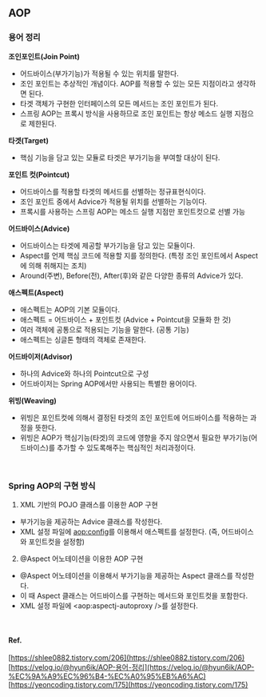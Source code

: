 ## AOP
### 용어 정리
**조인포인트(Join Point)**
- 어드바이스(부가기능)가 적용될 수 있는 위치를 말한다.
- 조인 포인트는 추상적인 개념이다. AOP를 적용할 수 있는 모든 지점이라고 생각하면 된다.
- 타겟 객체가 구현한 인터페이스의 모든 메서드는 조인 포인트가 된다.
- 스프링 AOP는 프록시 방식을 사용하므로 조인 포인트는 항상 메소드 실행 지점으로 제한된다.

**타겟(Target)**
- 핵심 기능을 담고 있는 모듈로 타겟은 부가기능을 부여할 대상이 된다.

**포인트 컷(Pointcut)**
- 어드바이스를 적용할 타겟의 메서드를 선별하는 정규표현식이다.
- 조인 포인트 중에서 Advice가 적용될 위치를 선별하는 기능이다.
- 프록시를 사용하는 스프링 AOP는 메소드 실행 지점만 포인트컷으로 선별 가능

**어드바이스(Advice)**
- 어드바이스는 타겟에 제공할 부가기능을 담고 있는 모듈이다.
- Aspect를 언제 핵심 코드에 적용할 지를 정의한다. (특정 조인 포인트에서 Aspect에 의해 취해지는 조치)
- Around(주변), Before(전), After(후)와 같은 다양한 종류의 Advice가 있다.

**애스펙트(Aspect)**
- 애스펙트는 AOP의 기본 모듈이다.
- 애스펙트 = 어드바이스 + 포인트컷 (Advice + Pointcut을 모듈화 한 것)
- 여러 객체에 공통으로 적용되는 기능을 말한다. (공통 기능)
- 애스펙트는 싱글톤 형태의 객체로 존재한다.

**어드바이저(Advisor)**
- 하나의 Advice와 하나의 Pointcut으로 구성
- 어드바이저는 Spring AOP에서만 사용되는 특별한 용어이다.

**위빙(Weaving)**
- 위빙은 포인트컷에 의해서 결정된 타겟의 조인 포인트에 어드바이스를 적용하는 과정을 뜻한다.
- 위빙은 AOP가 핵심기능(타겟)의 코드에 영향을 주지 않으면서 필요한 부가기능(어드바이스)를 추가할 수 있도록해주는 핵심적인 처리과정이다.

<br>

### Spring AOP의 구현 방식
1. XML 기반의 POJO 클래스를 이용한 AOP 구현
- 부가기능을 제공하는 Advice 클래스를 작성한다.
- XML 설정 파일에 <aop:config>를 이용해서 애스펙트를 설정한다.
(즉, 어드바이스와 포인트컷을 설정함)

2. @Aspect 어노테이션을 이용한 AOP 구현
- @Aspect 어노테이션을 이용해서 부가기능을 제공하는 Aspect 클래스를 작성한다.
- 이 때 Aspect 클래스는 어드바이스를 구현하는 메서드와 포인트컷을 포함한다.
- XML 설정 파일에 <aop:aspectj-autoproxy />를 설정한다.


<br>

#### Ref.
[https://shlee0882.tistory.com/206](https://shlee0882.tistory.com/206)
[https://velog.io/@hyun6ik/AOP-용어-정리](https://velog.io/@hyun6ik/AOP-%EC%9A%A9%EC%96%B4-%EC%A0%95%EB%A6%AC)
[https://yeoncoding.tistory.com/175](https://yeoncoding.tistory.com/175)
